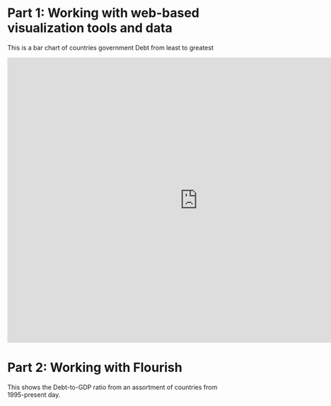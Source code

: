 # Part 1: Working with web-based visualization tools and data

This is a bar chart of countries government Debt from least to greatest

<iframe src="https://data.oecd.org/chart/6gM3" width="860" height="645" style="border: 0" mozallowfullscreen="true" webkitallowfullscreen="true" allowfullscreen="true"><a href="https://data.oecd.org/chart/6gM3" target="_blank">OECD Chart: General government debt, Total, % of GDP, Annual, 2015</a></iframe>

# Part 2: Working with Flourish

This shows the Debt-to-GDP ratio from an assortment of countries from 1995-present day.

<div class="flourish-embed flourish-chart" data-src="visualisation/5290137"><script src="https://public.flourish.studio/resources/embed.js"></script></div>
